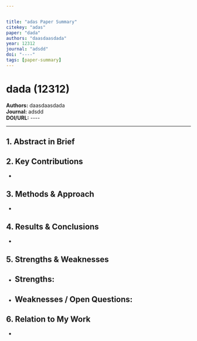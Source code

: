 ```yaml
---


title: "adas Paper Summary"
citekey: "adas"
paper: "dada"
authors: "daasdaasdada"
year: 12312
journal: "adsdd"
doi: "----"
tags: [paper-summary]
---
```


# dada (12312)  
**Authors:** daasdaasdada  
**Journal:** adsdd  
**DOI/URL:** ----  

---

## 1. Abstract in Brief
> 

## 2. Key Contributions
- 

## 3. Methods & Approach
- 

## 4. Results & Conclusions
- 

## 5. Strengths & Weaknesses
- **Strengths:**  
  -  
- **Weaknesses / Open Questions:**  
  -  

## 6. Relation to My Work
- 
